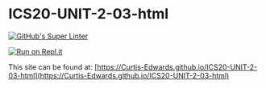 # ICS20-UNIT-2-03-html

[![GitHub's Super Linter](https://github.com/Curtis-Edwards/ICS20-UNIT-2-03-html/workflows/GitHub's%20Super%20Linter/badge.svg)](https://github.com/Curtis-Edwards/ICS20-UNIT-2-03-html/actions)

[![Run on Repl.it](https://repl.it/badge/github/Curtis-Edwards/ICS20-UNIT-2-03-html)](https://repl.it/github/Curtis-Edwards/ICS20-UNIT-2-03-html)

This site can be found at: [https://Curtis-Edwards.github.io/ICS20-UNIT-2-03-html](https://Curtis-Edwards.github.io/ICS20-UNIT-2-03-html)
